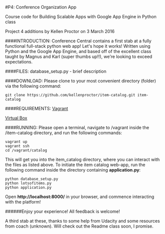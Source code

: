 #P4: Conference Organization App

Course code for Building Scalable Apps with Google App Engine in Python class

Project 4 additions by Kellen Proctor on 3 March 2016

####INTRODUCTION:
Conference Central contains a first stab at a fully functional full-stack python web app! Let's hope it works! Written using Python and the Google App Engine, and based off of the excellent class taught by Magnus and Karl (super thumbs up!!), we're looking to exceed expectations.

####FILES:
database_setup.py - brief description

####DOWNLOAD:
Please clone to your most convenient directory (folder) via the following
command:


```
git clone https://github.com/kellenproctor/item-catalog.git item-catalog
```

####REQUIREMENTS:
[Vagrant](https://www.vagrantup.com/)

[Virtual Box](https://www.virtualbox.org/)

####RUNNING:
Please open a terminal, navigate to /vagrant inside the /item-catalog
directory, and run the following commands:

```
vagrant up
vagrant ssh
cd /vagrant/catalog
```

This will get you into the item_catalog directory, where you can interact with
the files as listed above. To initiate the item catalog web-app,
run the following command inside the directory containing **application.py**:

```
python database_setup.py
python lotsofitems.py
python application.py
```

Open **http://localhost:8000/** in your browser, and commence interacting with
the platform!


######Enjoy your experience! All feedback is welcome!

A third stab at these, thanks to some help from Udacity and some resources
from coach (unknown). Will check out the Readme class soon, I promise.